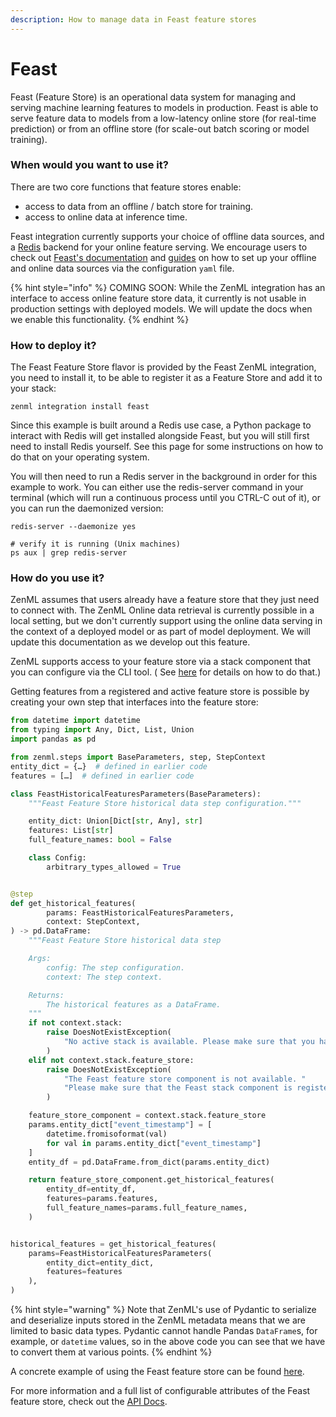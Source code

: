```yaml
---
description: How to manage data in Feast feature stores
---
```


# Feast

Feast (Feature Store) is an operational data system for managing and serving machine learning features to models in production. Feast is able to serve feature data to models from a low-latency online store (for real-time prediction) or from an offline store (for scale-out batch scoring or model training).

### When would you want to use it?

There are two core functions that feature stores enable:

* access to data from an offline / batch store for training.
* access to online data at inference time.

Feast integration currently supports your choice of offline data sources, and a [Redis](https://redis.com/) backend for your online feature serving. We encourage users to check out [Feast's documentation](https://docs.feast.dev/) and [guides](https://docs.feast.dev/how-to-guides/) on how to set up your offline and online data sources via the configuration `yaml` file.

{% hint style="info" %}
COMING SOON: While the ZenML integration has an interface to access online feature store data, it currently is not usable in production settings with deployed models. We will update the docs when we enable this functionality.
{% endhint %}

### How to deploy it?

The Feast Feature Store flavor is provided by the Feast ZenML integration, you need to install it, to be able to register it as a Feature Store and add it to your stack:

```shell
zenml integration install feast
```

Since this example is built around a Redis use case, a Python package to interact with Redis will get installed alongside Feast, but you will still first need to install Redis yourself. See this page for some instructions on how to do that on your operating system.

You will then need to run a Redis server in the background in order for this example to work. You can either use the redis-server command in your terminal (which will run a continuous process until you CTRL-C out of it), or you can run the daemonized version:

```shell
redis-server --daemonize yes

# verify it is running (Unix machines)
ps aux | grep redis-server
```

### How do you use it?

ZenML assumes that users already have a feature store that they just need to connect with. The ZenML Online data retrieval is currently possible in a local setting, but we don't currently support using the online data serving in the context of a deployed model or as part of model deployment. We will update this documentation as we develop out this feature.

ZenML supports access to your feature store via a stack component that you can configure via the CLI tool. ( See [here](https://apidocs.zenml.io/latest/cli/) for details on how to do that.)

Getting features from a registered and active feature store is possible by creating your own step that interfaces into the feature store:

```python
from datetime import datetime
from typing import Any, Dict, List, Union
import pandas as pd

from zenml.steps import BaseParameters, step, StepContext
entity_dict = {…}  # defined in earlier code
features = […]  # defined in earlier code

class FeastHistoricalFeaturesParameters(BaseParameters):
    """Feast Feature Store historical data step configuration."""

    entity_dict: Union[Dict[str, Any], str]
    features: List[str]
    full_feature_names: bool = False

    class Config:
        arbitrary_types_allowed = True


@step
def get_historical_features(
        params: FeastHistoricalFeaturesParameters,
        context: StepContext,
) -> pd.DataFrame:
    """Feast Feature Store historical data step

    Args:
        config: The step configuration.
        context: The step context.

    Returns:
        The historical features as a DataFrame.
    """
    if not context.stack:
        raise DoesNotExistException(
            "No active stack is available. Please make sure that you have registered and set a stack."
        )
    elif not context.stack.feature_store:
        raise DoesNotExistException(
            "The Feast feature store component is not available. "
            "Please make sure that the Feast stack component is registered as part of your current active stack."
        )

    feature_store_component = context.stack.feature_store
    params.entity_dict["event_timestamp"] = [
        datetime.fromisoformat(val)
        for val in params.entity_dict["event_timestamp"]
    ]
    entity_df = pd.DataFrame.from_dict(params.entity_dict)

    return feature_store_component.get_historical_features(
        entity_df=entity_df,
        features=params.features,
        full_feature_names=params.full_feature_names,
    )


historical_features = get_historical_features(
    params=FeastHistoricalFeaturesParameters(
        entity_dict=entity_dict, 
        features=features
    ),
)
```

{% hint style="warning" %}
Note that ZenML's use of Pydantic to serialize and deserialize inputs stored in the ZenML metadata means that we are limited to basic data types. Pydantic cannot handle Pandas `DataFrame`s, for example, or `datetime` values, so in the above code you can see that we have to convert them at various points.
{% endhint %}

A concrete example of using the Feast feature store can be found [here](https://github.com/zenml-io/zenml/tree/main/examples/feast\_feature\_store).

For more information and a full list of configurable attributes of the Feast feature store, check out the [API Docs](https://apidocs.zenml.io/latest/integration\_code\_docs/integrations-feast/#zenml.integrations.feast.feature\_stores.feast\_feature\_store.FeastFeatureStore).
